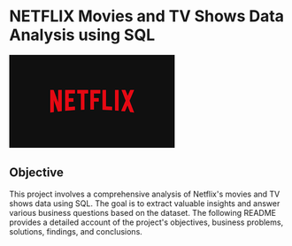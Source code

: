 # NETFLIX Movies and TV Shows Data Analysis using SQL

![Netflix_logo](https://github.com/amrita312pandit/netflix_sql_project-/blob/main/LOGO.png)

## Objective
This project involves a comprehensive analysis of Netflix's movies and TV shows data using SQL. The goal is to extract valuable insights and answer various business questions based on the dataset. The following README provides a detailed account of the project's objectives, business problems, solutions, findings, and conclusions.

